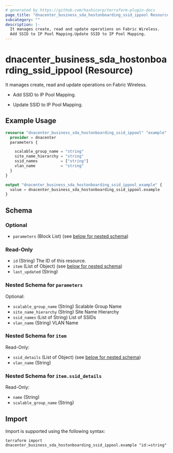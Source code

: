 ```yaml
---
# generated by https://github.com/hashicorp/terraform-plugin-docs
page_title: "dnacenter_business_sda_hostonboarding_ssid_ippool Resource - terraform-provider-dnacenter"
subcategory: ""
description: |-
  It manages create, read and update operations on Fabric Wireless.
  Add SSID to IP Pool Mapping.Update SSID to IP Pool Mapping.
---
```


# dnacenter_business_sda_hostonboarding_ssid_ippool (Resource)

It manages create, read and update operations on Fabric Wireless.

- Add SSID to IP Pool Mapping.

- Update SSID to IP Pool Mapping.

## Example Usage

```terraform
resource "dnacenter_business_sda_hostonboarding_ssid_ippool" "example" {
  provider = dnacenter
  parameters {

    scalable_group_name = "string"
    site_name_hierarchy = "string"
    ssid_names          = ["string"]
    vlan_name           = "string"
  }
}

output "dnacenter_business_sda_hostonboarding_ssid_ippool_example" {
  value = dnacenter_business_sda_hostonboarding_ssid_ippool.example
}
```

<!-- schema generated by tfplugindocs -->
## Schema

### Optional

- `parameters` (Block List) (see [below for nested schema](#nestedblock--parameters))

### Read-Only

- `id` (String) The ID of this resource.
- `item` (List of Object) (see [below for nested schema](#nestedatt--item))
- `last_updated` (String)

<a id="nestedblock--parameters"></a>
### Nested Schema for `parameters`

Optional:

- `scalable_group_name` (String) Scalable Group Name
- `site_name_hierarchy` (String) Site Name Hierarchy
- `ssid_names` (List of String) List of SSIDs
- `vlan_name` (String) VLAN Name


<a id="nestedatt--item"></a>
### Nested Schema for `item`

Read-Only:

- `ssid_details` (List of Object) (see [below for nested schema](#nestedobjatt--item--ssid_details))
- `vlan_name` (String)

<a id="nestedobjatt--item--ssid_details"></a>
### Nested Schema for `item.ssid_details`

Read-Only:

- `name` (String)
- `scalable_group_name` (String)

## Import

Import is supported using the following syntax:

```shell
terraform import dnacenter_business_sda_hostonboarding_ssid_ippool.example "id:=string"
```
